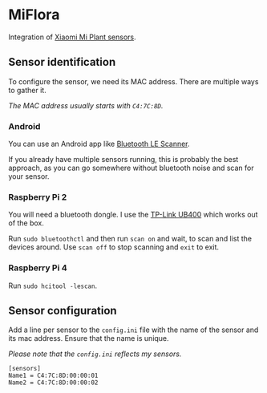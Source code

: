 # MiFlora
Integration of [Xiaomi Mi Plant sensors](https://de.gearbest.com/other-garden-supplies/pp_373947.html).

## Sensor identification
To configure the sensor, we need its MAC address. There are multiple ways to gather it.

*The MAC address usually starts with `C4:7C:8D`.*

### Android
You can use an Android app like [Bluetooth LE Scanner](https://play.google.com/store/apps/details?id=uk.co.alt236.btlescan).

If you already have multiple sensors running, this is probably the best approach, as you can go somewhere without bluetooth noise and scan for your sensor.

### Raspberry Pi 2
You will need a bluetooth dongle. I use the [TP-Link UB400](https://www.tp-link.com/de/home-networking/adapter/ub400/) which works out of the box.

Run `sudo bluetoothctl` and then run `scan on` and wait, to scan and list the devices around. Use `scan off` to stop scanning and `exit` to exit.

### Raspberry Pi 4
Run `sudo hcitool -lescan`.

## Sensor configuration
Add a line per sensor to the `config.ini` file with the name of the sensor and its mac address. Ensure that the name is unique.

*Please note that the `config.ini` reflects my sensors.*

```
[sensors]
Name1 = C4:7C:8D:00:00:01
Name2 = C4:7C:8D:00:00:02
```
